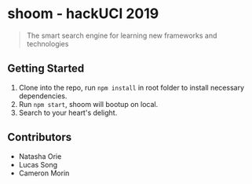 # shoom - hackUCI 2019
> The smart search engine for learning new frameworks and technologies

## Getting Started

1. Clone into the repo, run `npm install` in root folder to install necessary dependencies.
2. Run `npm start`, shoom will bootup on local.
3. Search to your heart's delight. 

## Contributors
- Natasha Orie
- Lucas Song
- Cameron Morin
